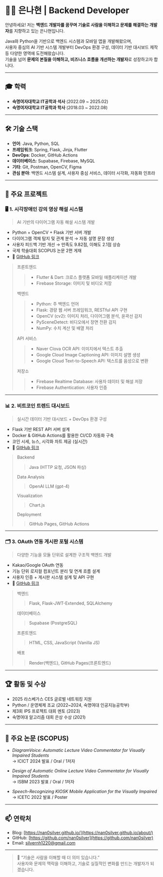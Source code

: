 # 🧑‍💻 은나현 | Backend Developer

안녕하세요! 저는 **백엔드 개발자를 꿈꾸며 기술로 사람을 이해하고 문제를 해결하는 개발자**를 지향하고 있는 은나현입니다.

Java와 Python을 기반으로 백엔드 시스템과 모바일 앱을 개발해왔으며,  
사용자 중심의 AI 기반 시스템 개발부터 DevOps 환경 구성, 데이터 기반 대시보드 제작 등 다양한 영역에 도전해왔습니다.  
기술을 넘어 **문제의 본질을 이해하고, 비즈니스 흐름을 개선하는 개발자**로 성장하고자 합니다.

---

## 🎓 학력

- **숙명여자대학교 IT공학과 석사** (2022.09 ~ 2025.02)  
- **숙명여자대학교 IT공학과 학사** (2018.03 ~ 2022.08)

---

## 🛠 기술 스택

- **언어**: Java, Python, SQL  
- **프레임워크**: Spring, Flask, Jinja, Flutter
- **DevOps**: Docker, GitHub Actions  
- **데이터베이스**: Supabase, Firebase, MySQL  
- **기타**: Git, Postman, OpenCV, Figma  
- **관심 분야**: 백엔드 시스템 설계, 사용자 중심 서비스, 데이터 시각화, 자동화 인프라

---

## 💼 주요 프로젝트

### 🖥️ 1. 시각장애인 강의 영상 해설 시스템  
> AI 기반의 다이어그램 자동 해설 시스템 개발  
- Python + OpenCV + Flask 기반 서버 개발  
- 다이어그램 객체 탐지 및 관계 분석 → 자동 설명 문장 생성  
- 사용자 피드백 기반 개선 → 만족도 9.82점, 이해도 2.1점 상승  
- 국제 학술대회 SCOPUS 논문 2편 게재  
- 📂 [GitHub 링크](https://github.com/LectureVoice/LectureVoice-server)

> 프론트엔드
>> - Flutter & Dart: 크로스 플랫폼 모바일 애플리케이션 개발
>> - Firebase Storage: 이미지 및 비디오 저장
>
> 백엔드
>> - Python: 주 백엔드 언어
>> - Flask: 경량 웹 서버 프레임워크, RESTful API 구현
>> - OpenCV (cv2): 이미지 처리, 다이어그램 분석, 윤곽선 감지
>> - PySceneDetect: 비디오에서 장면 전환 감지
>> - NumPy: 수치 계산 및 배열 처리
>
> API 서비스
>> - Naver Clova OCR API: 이미지에서 텍스트 추출
>> - Google Cloud Image Captioning API: 이미지 설명 생성
>> - Google Cloud Text-to-Speech API: 텍스트를 음성으로 변환
>
> 저장소
>> - Firebase Realtime Database: 사용자 데이터 및 해설 저장
>> - Firebase Authentication: 사용자 인증

---

### 📊 2. 비트코인 트렌드 대시보드  
> 실시간 데이터 기반 대시보드 + DevOps 환경 구성  
- Flask 기반 REST API 서버 설계  
- Docker & GitHub Actions를 활용한 CI/CD 자동화 구축  
- 코인 시세, 뉴스, 시각화 차트 제공 (실시간)  
- 📂 [GitHub 링크](https://github.com/nan0silver/doge_trend_monitoring)

> Backend
>> Java (HTTP 요청, JSON 파싱)
>
> Data Analysis
>> OpenAI LLM (gpt-4)
>
> Visualization
>> Chart.js
>
> Deployment
>> GitHub Pages, GitHub Actions

---

### 🗂 3. OAuth 연동 게시판 포털 시스템  
> 다양한 기능을 모듈 단위로 설계한 구조적 백엔드 개발  
- Kakao/Google OAuth 연동  
- 기능 단위 로지컬 컴포넌트 분리 및 연계 흐름 설계  
- 사용자 인증 + 게시판 시스템 설계 및 API 구현  
- 📂 [GitHub 링크](https://github.com/baNaNa-project01/baNaNa-auth-service)

> 백엔드
>> Flask, Flask-JWT-Extended, SQLAlchemy
>
> 데이터베이스
>> Supabase (PostgreSQL)
>
> 프론트엔드
>> HTML, CSS, JavaScript (Vanilla JS)
>
> 배포
>> Render(백엔드), GitHub Pages(프론트엔드)

---

## 🏆 활동 및 수상

- 2025 라스베가스 CES 글로벌 네트워킹 지원  
- Python / 운영체제 조교 (2022~2024, 숙명여대 인공지능공학부)  
- 제3회 IPS 프로젝트 대회 멘토 (2023)  
- 숙명여대 알고리즘 대회 은상 수상 (2021)

---

## 📄 주요 논문 (SCOPUS)

- *DiagramVoice: Automatic Lecture Video Commentator for Visually Impaired Students*  
  → ICICT 2024 발표 / Oral / 1저자

- *Design of Automatic Online Lecture Video Commentator for Visually Impaired Students*  
  → ISBM 2023 발표 / Oral / 1저자

- *Speech-Recognizing KIOSK Mobile Application for the Visually Impaired*  
  → ICETC 2022 발표 / Poster

---

## 📫 연락처

- Blog: [https://nan0silver.github.io/](https://nan0silver.github.io/about/)  
- GitHub: [https://github.com/nan0silver](https://github.com/nan0silver)  
- Email: silvernh1220@gmail.com

---

> 💬 “기술은 사람을 이해할 때 더 의미 있습니다.”  
> 사용자와 문제의 맥락을 이해하고, 기술로 실질적인 변화를 만드는 개발자가 되겠습니다.

